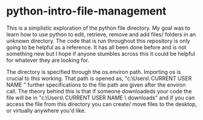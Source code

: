 # python-intro-file-management

   This is a simplistic exploration of the python file directory. My goal was to learn how to use python to edit, retrieve, remove and add files/ folders in an unknown directory.
The code that is run throughout this repository is only going to be helpful as a reference. It has all been done before and is not something new but I hope if anyone stumbles across this it could be helpful for whatever they are looking for.

   The directory is specified through the os.environ path. Importing os is crucial to this working. That path is opened as, "c:\\Users\ CURRENT USER NAME \" further
specifications to the file path are given after the environ call. The theory behind this is that if someone downloadeds your code the file will be in "c:\\Users\ CURRENT USER NAME \ downloads" and if you can access the file from this directory you can create/ move files to the desktop, or virtually anywhere you'd like.
